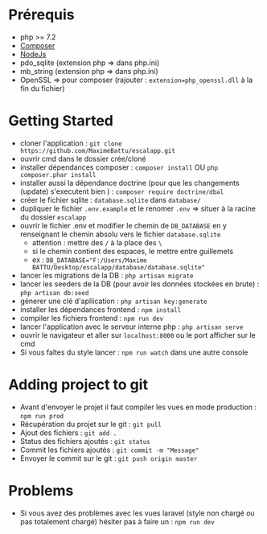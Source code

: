 # Prérequis

- php >= 7.2
- [Composer](https://getcomposer.org/)
- [NodeJs](https://nodejs.org/en/)
- pdo_sqlite (extension php => dans php.ini)
- mb_string (extension php => dans php.ini)
- OpenSSL => pour composer (rajouter : `extension=php_openssl.dll` à la fin du fichier)

# Getting Started

- cloner l'application : `git clone https://github.com/MaximeBattu/escalapp.git` 
- ouvrir cmd dans le dossier crée/cloné
- installer dépendances composer : `composer install` OU `php composer.phar install`
- installer aussi la dépendance doctrine (pour que les changements (update) s'executent bien ) : `composer require doctrine/dbal`
- créer le fichier sqlite : `database.sqlite` dans `database/`
- dupliquer le fichier `.env.example` et le renomer `.env` => situer à la racine du dossier `escalapp`
- ouvrir le fichier .env et modifier le chemin de `DB_DATABASE` en y renseignant le chemin absolu vers le fichier `database.sqlite`
    - attention : mettre des `/` à la place des `\`
    - si le chemin contient des espaces, le mettre entre guillemets
    - ex : `DB_DATABASE="F:/Users/Maxime BATTU/Desktop/escalapp/database/database.sqlite"`
- lancer les migrations de la DB : `php artisan migrate`
- lancer les seeders de la DB (pour avoir les données stockées en brute) : `php artisan db:seed`
- génerer une clé d'apllication : `php artisan key:generate`
- installer les dépendances frontend : `npm install`
- compiler les fichiers frontend : `npm run dev`
- lancer l'application avec le serveur interne php : `php artisan serve`
- ouvrir le navigateur et aller sur `localhost:8000` ou le port afficher sur le cmd
- Si vous faîtes du style lancer : `npm run watch` dans une autre console 

# Adding project to git

- Avant d'envoyer le projet il faut compiler les vues en mode production : `npm run prod`
- Récupération du projet sur le git :  `git pull`
- Ajout des fichiers : `git add .`
- Status des fichiers ajoutés : `git status`
- Commit les fichiers ajoutés : `git commit -m "Message"` 
- Envoyer le commit sur le git : `git push origin master`

# Problems

- Si vous avez des problèmes avec les vues laravel (style non chargé ou pas totalement chargé) hésiter pas à faire un : `npm run dev`

